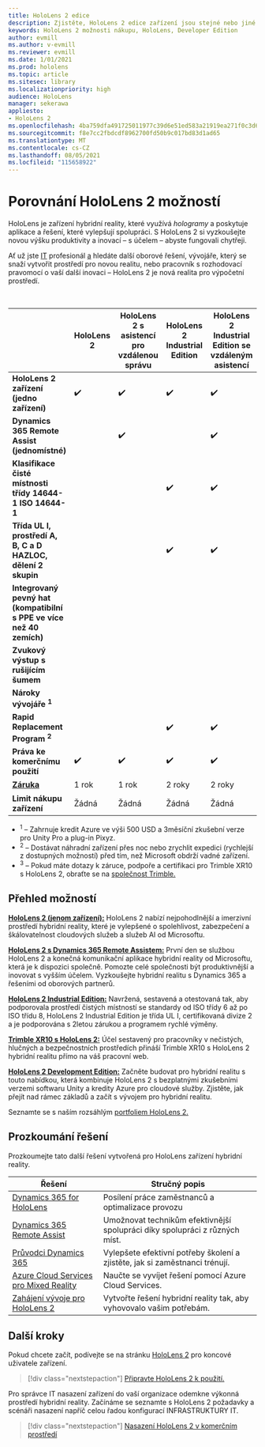 ```yaml
---
title: HoloLens 2 edice
description: Zjistěte, HoloLens 2 edice zařízení jsou stejné nebo jiné a co dělat po získání vlastní edice zařízení.
keywords: HoloLens 2 možnosti nákupu, HoloLens, Developer Edition
author: evmill
ms.author: v-evmill
ms.reviewer: evmill
ms.date: 1/01/2021
ms.prod: hololens
ms.topic: article
ms.sitesec: library
ms.localizationpriority: high
audience: HoloLens
manager: sekerawa
appliesto:
- HoloLens 2
ms.openlocfilehash: 4ba759dfa491725011977c39d6e51ed583a21919ea271f0c3d6482c0847938fb
ms.sourcegitcommit: f8e7cc2fbdcdf8962700fd50b9c017bd83d1ad65
ms.translationtype: MT
ms.contentlocale: cs-CZ
ms.lasthandoff: 08/05/2021
ms.locfileid: "115658922"
---
```

# <a name="compare-hololens-2-options"></a>Porovnání HoloLens 2 možností

HoloLens je zařízení hybridní reality, které využívá *hologramy* a poskytuje aplikace a řešení, které vylepšují spolupráci. S HoloLens 2 si vyzkoušejte novou výšku produktivity a inovací – s účelem – abyste fungovali chytřeji.

Ať už jste [IT](https://www.microsoft.com/hololens/apps) profesionál [a](https://www.microsoft.com/hololens/apps) hledáte [](https://www.microsoft.com/hololens/developers) další oborové řešení, vývojáře, který se snaží vytvořit prostředí pro novou realitu, nebo pracovník s rozhodovací pravomocí o vaší další inovaci – HoloLens 2 je nová realita pro výpočetní prostředí.

<br>

|                                                      | HoloLens 2 | HoloLens 2 s asistencí pro vzdálenou správu | HoloLens 2 Industrial Edition | HoloLens 2 Industrial Edition se vzdáleným asistencí | Trimble XR10 s HoloLens 2 | HoloLens 2 Development Edition |
|------------------------------------------------------|------------|-------------------------------|-------------------------------|--------------------------------------------------|------------------------------|--------------------------------|
| **HoloLens 2 zařízení (jedno zařízení)**                       |      ✔️     |               ✔️               |               ✔️               |                         ✔️                        |               ✔️              |                ✔️               |
| **Dynamics 365 Remote Assist (jednomístné)**                |            |               ✔️               |                               |                         ✔️                        |                              |                                |
| **Klasifikace čisté místnosti třídy 14644-1 ISO 14644-1**           |            |                               |               ✔️               |                         ✔️                        |                              |                                |
| **Třída UL I, prostředí A, B, C a D HAZLOC, dělení 2 skupin**                     |            |                               |               ✔️               |                         ✔️                        |               ✔️              |                                |
| **Integrovaný pevný hat (kompatibilní s PPE ve více než 40 zemích)** |            |                               |                               |                                                  |               ✔️              |                                |
| **Zvukový výstup s rušijícím šumem**                        |            |                               |                               |                                                  |               ✔️              |                                |
| **Nároky vývojáře <sup>1</sup>**                             |            |                               |                               |                                                  |                              |                ✔️               |
| **Rapid Replacement Program <sup>2</sup>**                          |            |                               |               ✔️               |                         ✔️                        |                              |                                |
| **Práva ke komerčnímu použití**                                |      ✔️     |               ✔️               |               ✔️               |                         ✔️                        |               ✔️              |                                |
| [**Záruka**](hololens2-hardware.md#warranty-information)                                             |   1 rok   |             1 rok            |             2 roky            |                      2 roky                      |            1 rok <sup>3</sup>            |             1 rok             |
| **Limit nákupu zařízení**                                |    Žádná    |              Žádná             |              Žádná             |                       Žádná                       |             Žádná             |       Jedna na transakci      |

- <sup>1</sup> – Zahrnuje kredit Azure ve výši 500 USD a 3měsíční zkušební verze pro Unity Pro a plug-in Pixyz.
- <sup>2</sup> – Dostávat náhradní zařízení přes noc nebo zrychlit expedici (rychlejší z dostupných možností) před tím, než Microsoft obdrží vadné zařízení.
- <sup>3</sup> – Pokud máte dotazy k záruce, podpoře a certifikaci pro Trimble XR10 s HoloLens 2, obraťte se na [společnost Trimble.](https://fieldtech.trimble.com/en/contact-support)


## <a name="options-overview"></a>Přehled možností

**[HoloLens 2 (jenom zařízení):](hololens2-options-device-only.md)** HoloLens 2 nabízí nejpohodlnější a imerzivní prostředí hybridní reality, které je vylepšené o spolehlivost, zabezpečení a škálovatelnost cloudových služeb a služeb AI od Microsoftu.

**[HoloLens 2 s Dynamics 365 Remote Assistem:](hololens2-options-remote-assist.md)** První den se službou HoloLens 2 a konečná komunikační aplikace hybridní reality od Microsoftu, která je k dispozici společně. Pomozte celé společnosti být produktivnější a inovovat s vyšším účelem. Vyzkoušejte hybridní realitu s Dynamics 365 a řešeními od oborových partnerů.

**[HoloLens 2 Industrial Edition:](hololens2-options-industrial-edition.md)** Navržená, sestavená a otestovaná tak, aby podporovala prostředí čistých místností se standardy od ISO třídy 6 až po ISO třídu 8, HoloLens 2 Industrial Edition je třída UL I, certifikovaná divize 2 a je podporována s 2letou zárukou a programem rychlé výměny.

**[Trimble XR10 s HoloLens 2:](hololens2-options-trimble-xr10-edition.md)** Účel sestavený pro pracovníky v nečistých, hlučných a bezpečnostních prostředích přináší Trimble XR10 s HoloLens 2 hybridní realitu přímo na váš pracovní web.

**[HoloLens 2 Development Edition:](hololens2-options-dev-edition.md)** Začněte budovat pro hybridní realitu s touto nabídkou, která kombinuje HoloLens 2 s bezplatnými zkušebními verzemi softwaru Unity a kredity Azure pro cloudové služby. Zjistěte, jak přejít nad rámec základů a začít s vývojem pro hybridní realitu.

Seznamte se s naším rozsáhlým [portfoliem HoloLens 2.](https://www.microsoft.com/hololens/buy)

## <a name="explore-solutions"></a>Prozkoumání řešení

Prozkoumejte tato další řešení vytvořená pro HoloLens zařízení hybridní reality.

| Řešení | Stručný popis                                                                                |
|----------|---------------------------------------------------------------------------------------------------|
| [Dynamics 365 for HoloLens](https://www.microsoft.com//hololens/apps)          | Posílení práce zaměstnanců a optimalizace provozu                                                        |
| [Dynamics 365 Remote Assist](https://dynamics.microsoft.com/mixed-reality/remote-assist/)          | Umožnovat technikům efektivnější spolupráci díky spolupráci z různých míst. |
|   [Průvodci Dynamics 365](https://dynamics.microsoft.com/mixed-reality/guides/)        | Vylepšete efektivní potřeby školení a zjistěte, jak si zaměstnanci trénují.                          |
|  [Azure Cloud Services pro Mixed Reality](/windows/mixed-reality/develop/mixed-reality-cloud-services#:~:text=Mixed%20Reality%20services%20Mixed%20Reality%20cloud%20services%20like,all%20in%20the%20context%20of%20your%20users%E2%80%99%20environments)         | Naučte se vyvíjet řešení pomocí Azure Cloud Services.                                       |
|  [Zahájení vývoje pro HoloLens 2](/windows/mixed-reality/develop/development?tabs=unity)         | Vytvořte řešení hybridní reality tak, aby vyhovovalo vašim potřebám.                                                 |

## <a name="next-steps"></a>Další kroky

Pokud chcete začít, podívejte se na stránku [HoloLens 2](hololens2-setup.md) pro koncové uživatele zařízení.

> [!div class="nextstepaction"]
> [Připravte HoloLens 2 k použití.](hololens2-setup.md)

Pro správce IT nasazení zařízení do vaší organizace odemkne výkonná prostředí hybridní reality. Začínáme se seznamte s HoloLens 2 požadavky a scénáři nasazení napříč celou řadou konfigurací INFRASTRUKTURY IT.

> [!div class="nextstepaction"]
> [Nasazení HoloLens 2 v komerčním prostředí](hololens-requirements.md)
